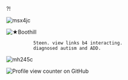 ?!

![msx4jc](https://github.com/user-attachments/assets/7a03b0cf-d539-4c2f-b5df-d9ec90f1fc4a)

![★Boothill](https://github.com/user-attachments/assets/d1411c6d-de56-41d2-b780-4e04b397abc3)

              5teen. view links b4 interacting. 
              diagnosed autism and ADD.

![mh245c](https://github.com/user-attachments/assets/4789f840-969a-40ad-8c8a-cc7339eeb9b6)

![Profile view counter on GitHub](https://komarev.com/ghpvc/?username=artexyc)




